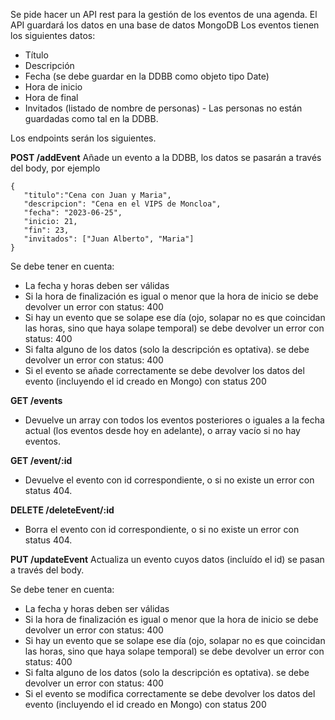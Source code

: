 Se pide hacer un API rest para la gestión de los eventos de una agenda. El API guardará los datos en una base de datos MongoDB
Los eventos tienen los siguientes datos:

- Título
- Descripción
- Fecha (se debe guardar en la DDBB como objeto tipo Date)
- Hora de inicio
- Hora de final
- Invitados (listado de nombre de personas) - Las personas no están guardadas como tal en la DDBB.

Los endpoints serán los siguientes.

**POST /addEvent**
Añade un evento a la DDBB, los datos se pasarán a través del body, por ejemplo

```
{
   "titulo":"Cena con Juan y Maria",
   "descripcion": "Cena en el VIPS de Moncloa",
   "fecha": "2023-06-25",
   "inicio: 21,
   "fin": 23,
   "invitados": ["Juan Alberto", "Maria"]
}
```

Se debe tener en cuenta:

- La fecha y horas deben ser válidas
- Si la hora de finalización es igual o menor que la hora de inicio se debe devolver un error con status: 400
- Si hay un evento que se solape ese día (ojo, solapar no es que coincidan las horas, sino que haya solape temporal) se debe devolver un error con status: 400
- Si falta alguno de los datos (solo la descripción es optativa). se debe devolver un error con status: 400
- Si el evento se añade correctamente se debe devolver los datos del evento (incluyendo el id creado en Mongo) con status 200

**GET /events**
- Devuelve un array con todos los eventos posteriores o iguales a la fecha actual (los eventos desde hoy en adelante), o array vacío si no hay eventos.

**GET /event/:id**
- Devuelve el evento con id correspondiente, o si no existe un error con status 404.

**DELETE /deleteEvent/:id**
- Borra el evento con id correspondiente, o si no existe un error con status 404.

**PUT /updateEvent**
Actualiza un evento cuyos datos (incluído el id) se pasan a través del body.

Se debe tener en cuenta:

- La fecha y horas deben ser válidas
- Si la hora de finalización es igual o menor que la hora de inicio se debe devolver un error con status: 400
- Si hay un evento que se solape ese día (ojo, solapar no es que coincidan las horas, sino que haya solape temporal) se debe devolver un error con status: 400
- Si falta alguno de los datos (solo la descripción es optativa). se debe devolver un error con status: 400
- Si el evento se modifica correctamente se debe devolver los datos del evento (incluyendo el id creado en Mongo) con status 200
